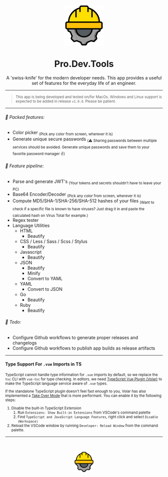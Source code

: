 <div align="center">

![Pro.Dev.Tools Icon](/public/icons/app-icon@128.png)

# Pro.Dev.Tools

A 'swiss-knife' for the modern developer needs. This app provides a useful set of features for the everyday life of an engineer.

</div>

---

<small>

> This app is being developed and tested on/for MacOs. Windows and Linux support is expected to be added in release <code>v1.0.0</code>. Please be patient.

</small>

---

<h6>🚀 Packed features:</h6>

- Color picker <sub>(Pick any color from screen, wherever it is)</sub>
- Generate unique secure passwords <sub>(⚠️ Sharing passwords between multiple services should be avoided. Generate unique passwords and save them to your favorite password manager ✌️)</sub>

<h6>📆 Feature pipeline:</h6>

- Parse and generate JWT's <sub>(Your tokens and secrets shouldn't have to leave your PC)</sub>
- Base64 Encoder/Decoder <sub>(Pick any color from screen, wherever it is)</sub>
- Compute MD5/SHA-1/SHA-256/SHA-512 hashes of your files <sub>(Want to check if a specific file is known to have viruses? Just drag it in and paste the calculated hash on Virus Total for example.)</sub>
- Regex tester
- Language Utilities
  - HTML
    - Beautify
  - CSS / Less / Sass / Scss / Stylus
    - Beautify
  - Javascript
    - Beautify
  - JSON
    - Beautify
    - Minify
    - Convert to YAML
  - YAML
    - Convert to JSON
  - Go
    - Beautify
  - Ruby
    - Beautify

<h6>📆 Todo:</h6>

- Configure Github workflows to generate proper releases and changelogs
- Configure Github workflows to publish app builds as release artifacts

---

#### Type Support For `.vue` Imports in TS

<small>

TypeScript cannot handle type information for `.vue` imports by default, so we replace the `tsc` CLI with `vue-tsc` for type checking. In editors, we need [TypeScript Vue Plugin (Volar)](https://marketplace.visualstudio.com/items?itemName=Vue.vscode-typescript-vue-plugin) to make the TypeScript language service aware of `.vue` types.

If the standalone TypeScript plugin doesn't feel fast enough to you, Volar has also implemented a [Take Over Mode](https://github.com/johnsoncodehk/volar/discussions/471#discussioncomment-1361669) that is more performant. You can enable it by the following steps:

1. Disable the built-in TypeScript Extension
   1. Run `Extensions: Show Built-in Extensions` from VSCode's command palette
   2. Find `TypeScript and JavaScript Language Features`, right click and select `Disable (Workspace)`
2. Reload the VSCode window by running `Developer: Reload Window` from the command palette.

</small>

---

<div align="center" style="margin-top: 3rem;">

  <a href="https://www.flaticon.com/free-icons/hard-hat" title="hard hat icons by Smashicons - Flaticon">

  ![Pro.Dev.Tools Icon](./public/icons/app-icon@64.png)

  </a>

</div>
